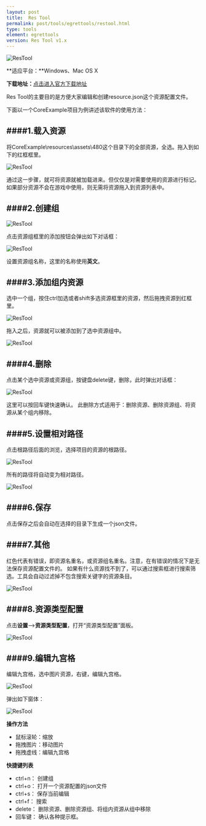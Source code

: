 ```yaml
---
layout: post
title:  Res Tool
permalink: post/tools/egrettools/restool.html
type: tools
element: egrettools
version: Res Tool v1.x
---
```


![ResTool]({{site.baseurl}}/assets/img/restool1.png)

**适应平台：**Windows、Mac OS X

**下载地址：**[点击进入官方下载地址](http://www.egret-labs.org/download/restool-download.html)

Res Tool的主要目的是方便大家编辑和创建resource.json这个资源配置文件。

下面以一个CoreExample项目为例讲述该软件的使用方法：

####1.载入资源
---

将CoreExample\resources\assets\480这个目录下的全部资源，全选。拖入到如下的红框框里。

![ResTool]({{site.baseurl}}/assets/img/restool2.png)

通过这一步骤，就可将资源就被加载进来。但仅仅是对需要使用的资源进行标记。如果部分资源不会在游戏中使用，则无需将资源拖入到资源列表中。

####2.创建组
---

![ResTool]({{site.baseurl}}/assets/img/restool3.png)

点击资源组框里的添加按钮会弹出如下对话框：

![ResTool]({{site.baseurl}}/assets/img/restool4.png)

设置资源组名称，这里的名称使用**英文**。

####3.添加组内资源
---

选中一个组，按住ctrl加选或者shift多选资源框里的资源，然后拖拽资源到红框里。

![ResTool]({{site.baseurl}}/assets/img/restool5.png)

拖入之后，资源就可以被添加到了选中资源组中。

![ResTool]({{site.baseurl}}/assets/img/restool6.png)

####4.删除
---

点击某个选中资源或资源组，按键盘delete键，删除，此时弹出对话框：

![ResTool]({{site.baseurl}}/assets/img/restool7.png)

这里可以按回车键快速确认。
此删除方式适用于：删除资源、删除资源组、将资源从某个组内移除。

####5.设置相对路径
---

点击根路径后面的浏览，选择项目的资源的根路径。

![ResTool]({{site.baseurl}}/assets/img/restool8.png)

所有的路径将自动变为相对路径。

![ResTool]({{site.baseurl}}/assets/img/restool9.png)

####6.保存
---

点击保存之后会自动在选择的目录下生成一个json文件。

####7.其他
---

红色代表有错误，即资源名重名，或资源组名重名。注意，在有错误的情况下是无法保存资源配置文件的。
如果有什么资源找不到了，可以通过搜索框进行搜索筛选。工具会自动过滤掉不包含搜索关键字的资源条目。

![ResTool]({{site.baseurl}}/assets/img/restool10.png)

####8.资源类型配置
---

点击**设置**——>**资源类型配置**，打开“资源类型配置”面板。

![ResTool]({{site.baseurl}}/assets/img/restool11.jpg)

####9.编辑九宫格
---

编辑九宫格，选中图片资源，右键，编辑九宫格。

![ResTool]({{site.baseurl}}/assets/img/restool12.png)

弹出如下窗体：

![ResTool]({{site.baseurl}}/assets/img/restool13.png)

**操作方法**

* 鼠标滚轮：缩放
* 拖拽图片：移动图片
* 拖拽虚线：编辑九宫格

**快捷键列表**

* ctrl+n：  创建组
* ctrl+o：  打开一个资源配置的json文件
* ctrl+s：  保存当前编辑
* ctrl+f：  搜索
* delete：  删除资源、删除资源组、将组内资源从组中移除
* 回车键：   确认各种提示框。
